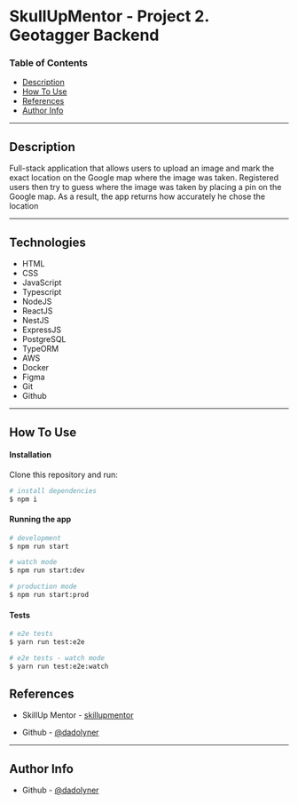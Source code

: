 # SkullUpMentor - Project 2. Geotagger Backend

### Table of Contents

- [Description](#description)
- [How To Use](#how-to-use)
- [References](#references)
- [Author Info](#author-info)

---

## Description

Full-stack application that allows users to upload an
image and mark the exact location on the Google map where the
image was taken.
Registered users then try to guess where the image was taken by
placing a pin on the Google map. As a result, the app returns how
accurately he chose the location

---

## Technologies

- HTML
- CSS
- JavaScript
- Typescript
- NodeJS
- ReactJS
- NestJS
- ExpressJS
- PostgreSQL
- TypeORM
- AWS
- Docker
- Figma
- Git
- Github

---

## How To Use

#### Installation

Clone this repository and run:

```bash
# install dependencies
$ npm i
```

#### Running the app

```bash
# development
$ npm run start
```

```bash
# watch mode
$ npm run start:dev
```

```bash
# production mode
$ npm run start:prod
```

#### Tests

```bash
# e2e tests
$ yarn run test:e2e
```
```bash
# e2e tests - watch mode
$ yarn run test:e2e:watch
```

## References

- SkillUp Mentor - [skillupmentor](https://skillupmentor.com/)

- Github - [@dadolyner](https://github.com/dadolyner)

---

## Author Info

- Github - [@dadolyner](https://github.com/dadolyner)
